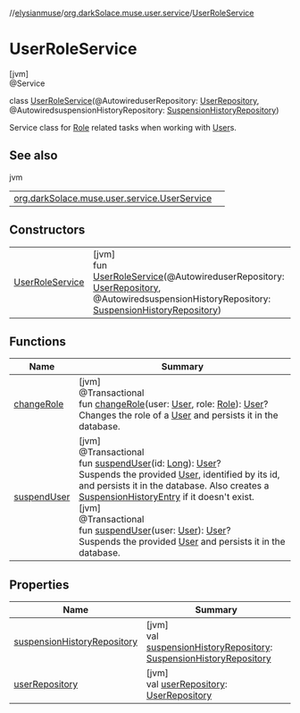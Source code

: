 //[elysianmuse](../../../index.md)/[org.darkSolace.muse.user.service](../index.md)/[UserRoleService](index.md)

# UserRoleService

[jvm]\
@Service

class [UserRoleService](index.md)(@AutowireduserRepository: [UserRepository](../../org.darkSolace.muse.user.repository/-user-repository/index.md), @AutowiredsuspensionHistoryRepository: [SuspensionHistoryRepository](../../org.darkSolace.muse.user.repository/-suspension-history-repository/index.md))

Service class for [Role](../../org.darkSolace.muse.user.model/-role/index.md) related tasks when working with [User](../../org.darkSolace.muse.user.model/-user/index.md)s.

## See also

jvm

| | |
|---|---|
| [org.darkSolace.muse.user.service.UserService](../-user-service/index.md) |  |

## Constructors

| | |
|---|---|
| [UserRoleService](-user-role-service.md) | [jvm]<br>fun [UserRoleService](-user-role-service.md)(@AutowireduserRepository: [UserRepository](../../org.darkSolace.muse.user.repository/-user-repository/index.md), @AutowiredsuspensionHistoryRepository: [SuspensionHistoryRepository](../../org.darkSolace.muse.user.repository/-suspension-history-repository/index.md)) |

## Functions

| Name | Summary |
|---|---|
| [changeRole](change-role.md) | [jvm]<br>@Transactional<br>fun [changeRole](change-role.md)(user: [User](../../org.darkSolace.muse.user.model/-user/index.md), role: [Role](../../org.darkSolace.muse.user.model/-role/index.md)): [User](../../org.darkSolace.muse.user.model/-user/index.md)?<br>Changes the role of a [User](../../org.darkSolace.muse.user.model/-user/index.md) and persists it in the database. |
| [suspendUser](suspend-user.md) | [jvm]<br>@Transactional<br>fun [suspendUser](suspend-user.md)(id: [Long](https://kotlinlang.org/api/latest/jvm/stdlib/kotlin/-long/index.html)): [User](../../org.darkSolace.muse.user.model/-user/index.md)?<br>Suspends the provided [User](../../org.darkSolace.muse.user.model/-user/index.md), identified by its id, and persists it in the database. Also creates a [SuspensionHistoryEntry](../../org.darkSolace.muse.user.model/-suspension-history-entry/index.md) if it doesn't exist.<br>[jvm]<br>@Transactional<br>fun [suspendUser](suspend-user.md)(user: [User](../../org.darkSolace.muse.user.model/-user/index.md)): [User](../../org.darkSolace.muse.user.model/-user/index.md)?<br>Suspends the provided [User](../../org.darkSolace.muse.user.model/-user/index.md) and persists it in the database. |

## Properties

| Name | Summary |
|---|---|
| [suspensionHistoryRepository](suspension-history-repository.md) | [jvm]<br>val [suspensionHistoryRepository](suspension-history-repository.md): [SuspensionHistoryRepository](../../org.darkSolace.muse.user.repository/-suspension-history-repository/index.md) |
| [userRepository](user-repository.md) | [jvm]<br>val [userRepository](user-repository.md): [UserRepository](../../org.darkSolace.muse.user.repository/-user-repository/index.md) |
